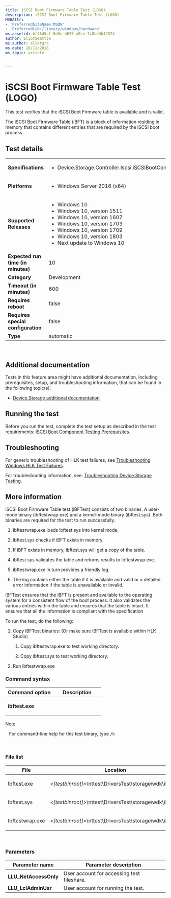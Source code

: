 ```yaml
---
title: iSCSI Boot Firmware Table Test (LOGO)
description: iSCSI Boot Firmware Table Test (LOGO)
MSHAttr:
- 'PreferredSiteName:MSDN'
- 'PreferredLib:/library/windows/hardware'
ms.assetid: bf46d5cf-8d5e-4678-a9ce-7c8be3b42574
author: EliotSeattle
ms.author: eliotgra
ms.date: 10/11/2018
ms.topic: article


---
```


# <span id="p_hlk_test.1ee9439d-57ad-475b-ba5b-1bc4ecbf2c0a"></span>iSCSI Boot Firmware Table Test (LOGO)


This test verifies that the iSCSI Boot Firmware table is available and is valid.

The iSCSI Boot Firmware Table (iBFT) is a block of information residing in memory that contains different entries that are required by the iSCSI boot process.

## Test details
|||
|---|---|
| **Specifications**  | <ul><li>Device.Storage.Controller.Iscsi.iSCSIBootComponent.FwTable</li></ul> |  
| **Platforms**   | <ul><li>Windows Server 2016 (x64)</li></ul> |
| **Supported Releases** | <ul><li>Windows 10</li><li>Windows 10, version 1511</li><li>Windows 10, version 1607</li><li>Windows 10, version 1703</li><li>Windows 10, version 1709</li><li>Windows 10, version 1803</li><li>Next update to Windows 10</li></ul> |
|**Expected run time (in minutes)**| 10 |
|**Category**| Development |
|**Timeout (in minutes)**| 600 |
|**Requires reboot**| false |
|**Requires special configuration**| false |
|**Type**| automatic |

 

## <span id="Additional_documentation"></span><span id="additional_documentation"></span><span id="ADDITIONAL_DOCUMENTATION"></span>Additional documentation


Tests in this feature area might have additional documentation, including prerequisites, setup, and troubleshooting information, that can be found in the following topic(s):

-   [Device.Storage additional documentation](device-storage-additional-documentation.md)

## <span id="Running_the_test"></span><span id="running_the_test"></span><span id="RUNNING_THE_TEST"></span>Running the test


Before you run the test, complete the test setup as described in the test requirements: [iSCSI Boot Component Testing Prerequisites](iscsi-boot-component-testing-prerequisites.md).

## <span id="Troubleshooting"></span><span id="troubleshooting"></span><span id="TROUBLESHOOTING"></span>Troubleshooting


For generic troubleshooting of HLK test failures, see [Troubleshooting Windows HLK Test Failures](..\user\troubleshooting-windows-hlk-test-failures.md).

For troubleshooting information, see: [Troubleshooting Device.Storage Testing](troubleshooting-devicestorage-testing.md).

## <span id="More_information"></span><span id="more_information"></span><span id="MORE_INFORMATION"></span>More information


iSCSI Boot Firmware Table test (iBFTest) consists of two binaries. A user-mode binary (ibftestwrap.exe) and a kernel-mode binary (ibftest.sys). Both binaries are required for the test to run successfully.

1.  ibftestwrap.exe loads ibftest.sys into kernel mode.

2.  ibftest.sys checks if iBFT exists in memory.

3.  If iBFT exists in memory, ibftest.sys will get a copy of the table.

4.  ibftest.sys validates the table and returns results to ibftestwrap.exe.

5.  ibftestwrap.exe in turn provides a friendly log.

6.  The log contains either the table if it is available and valid or a detailed error information if the table is unavailable or invalid.

iBFTest ensures that the iBFT is present and available to the operating system for a consistent flow of the boot process. It also validates the various entries within the table and ensures that the table is intact. It ensures that all the information is compliant with the specification

To run the test, do the following:

1.  Copy iBFTest binaries: (Or make sure iBFTest is available within HLK Studio)

    1.  Copy ibftestwrap.exe to test working directory.

    2.  Copy ibftest.sys to test working directory.

2.  Run ibftestwrap.exe

### <span id="Command_syntax"></span><span id="command_syntax"></span><span id="COMMAND_SYNTAX"></span>Command syntax

<table>
<colgroup>
<col width="50%" />
<col width="50%" />
</colgroup>
<thead>
<tr class="header">
<th>Command option</th>
<th>Description</th>
</tr>
</thead>
<tbody>
<tr class="odd">
<td><p><strong>ibftest.exe</strong></p></td>
<td></td>
</tr>
</tbody>
</table>

>[!NOTE]
>  
For command-line help for this test binary, type `/h`

 

### <span id="File_list"></span><span id="file_list"></span><span id="FILE_LIST"></span>File list

<table>
<colgroup>
<col width="50%" />
<col width="50%" />
</colgroup>
<thead>
<tr class="header">
<th>File</th>
<th>Location</th>
</tr>
</thead>
<tbody>
<tr class="odd">
<td><p>Ibftest.exe</p></td>
<td><p><em>&lt;[testbinroot]&gt;</em>\nttest\DriversTest\storage\wdk\ibftest\</p></td>
</tr>
<tr class="even">
<td><p>Ibftest.sys</p></td>
<td><p><em>&lt;[testbinroot]&gt;</em>\nttest\DriversTest\storage\wdk\ibftest\</p></td>
</tr>
<tr class="odd">
<td><p>Ibftestwrap.exe</p></td>
<td><p><em>&lt;[testbinroot]&gt;</em>\nttest\DriversTest\storage\wdk\ibftest\</p></td>
</tr>
</tbody>
</table>

 

### <span id="Parameters"></span><span id="parameters"></span><span id="PARAMETERS"></span>Parameters

| Parameter name         | Parameter description                      |
|------------------------|--------------------------------------------|
| **LLU\_NetAccessOnly** | User account for accessing test fileshare. |
| **LLU\_LclAdminUsr**   | User account for running the test.         |

 

 

 






